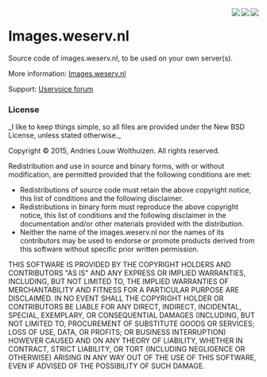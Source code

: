 <img src="https://images.weserv.nl/?url=nl3.php.net/images/logos/php-med-trans.png&h=40" align="right" />
<img src="https://images.weserv.nl/?url=upload.wikimedia.org/wikipedia/commons/thumb/f/f7/Slash.svg/200px-Slash.svg.png&h=35" align="right" />
<img src="https://images.weserv.nl/?url=nginx.org/nginx.gif&w=150&h=38&t=square" align="right" />
<h1>Images.weserv.nl</h1>

Source code of images.weserv.nl, to be used on your own server(s).

More information: <a href="https://images.weserv.nl/">Images.weserv.nl</a>

Support: <a href="https://imagesweserv.uservoice.com/">Uservoice forum</a>

<h3>License</h3>
_I like to keep things simple, so all files are provided under the New BSD License, unless stated otherwise._

Copyright © 2015, Andries Louw Wolthuizen. All rights reserved.

Redistribution and use in source and binary forms, with or without modification, are permitted provided that the following conditions are met:

  * Redistributions of source code must retain the above copyright notice, this list of conditions and the following disclaimer.
  * Redistributions in binary form must reproduce the above copyright notice, this list of conditions and the following disclaimer in the documentation and/or other materials provided with the distribution.
  * Neither the name of the images.weserv.nl nor the names of its contributors may be used to endorse or promote products derived from this software without specific prior written permission.

THIS SOFTWARE IS PROVIDED BY THE COPYRIGHT HOLDERS AND CONTRIBUTORS "AS IS" AND ANY EXPRESS OR IMPLIED WARRANTIES, INCLUDING, BUT NOT LIMITED TO, THE IMPLIED WARRANTIES OF MERCHANTABILITY AND FITNESS FOR A PARTICULAR PURPOSE ARE DISCLAIMED. IN NO EVENT SHALL THE COPYRIGHT HOLDER OR CONTRIBUTORS BE LIABLE FOR ANY DIRECT, INDIRECT, INCIDENTAL, SPECIAL, EXEMPLARY, OR CONSEQUENTIAL DAMAGES (INCLUDING, BUT NOT LIMITED TO, PROCUREMENT OF SUBSTITUTE GOODS OR SERVICES; LOSS OF USE, DATA, OR PROFITS; OR BUSINESS INTERRUPTION) HOWEVER CAUSED AND ON ANY THEORY OF LIABILITY, WHETHER IN CONTRACT, STRICT LIABILITY, OR TORT (INCLUDING NEGLIGENCE OR OTHERWISE) ARISING IN ANY WAY OUT OF THE USE OF THIS SOFTWARE, EVEN IF ADVISED OF THE POSSIBILITY OF SUCH DAMAGE.
